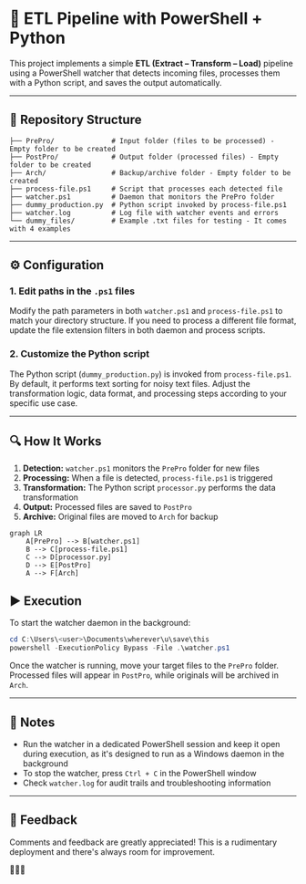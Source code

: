 # 📂 ETL Pipeline with PowerShell + Python

This project implements a simple **ETL (Extract – Transform – Load)** pipeline using a PowerShell watcher that detects incoming files, processes them with a Python script, and saves the output automatically.

---

## 📁 Repository Structure

```
├── PrePro/              # Input folder (files to be processed) - Empty folder to be created
├── PostPro/             # Output folder (processed files) - Empty folder to be created
├── Arch/                # Backup/archive folder - Empty folder to be created
├── process-file.ps1     # Script that processes each detected file
├── watcher.ps1          # Daemon that monitors the PrePro folder
├── dummy_production.py  # Python script invoked by process-file.ps1
├── watcher.log          # Log file with watcher events and errors
└── dummy_files/         # Example .txt files for testing - It comes with 4 examples
```

---

## ⚙️ Configuration

### 1. Edit paths in the `.ps1` files

Modify the path parameters in both `watcher.ps1` and `process-file.ps1` to match your directory structure. If you need to process a different file format, update the file extension filters in both daemon and process scripts.

### 2. Customize the Python script

The Python script (`dummy_production.py`) is invoked from `process-file.ps1`. By default, it performs text sorting for noisy text files. Adjust the transformation logic, data format, and processing steps according to your specific use case.

---

## 🔍 How It Works

1. **Detection:** `watcher.ps1` monitors the `PrePro` folder for new files
2. **Processing:** When a file is detected, `process-file.ps1` is triggered
3. **Transformation:** The Python script `processor.py` performs the data transformation
4. **Output:** Processed files are saved to `PostPro`
5. **Archive:** Original files are moved to `Arch` for backup
```mermaid
graph LR
    A[PrePro] --> B[watcher.ps1]
    B --> C[process-file.ps1]
    C --> D[processor.py]
    D --> E[PostPro]
    A --> F[Arch]
```
## ▶️ Execution

To start the watcher daemon in the background:

```powershell
cd C:\Users\<user>\Documents\wherever\u\save\this
powershell -ExecutionPolicy Bypass -File .\watcher.ps1
```

Once the watcher is running, move your target files to the `PrePro` folder. Processed files will appear in `PostPro`, while originals will be archived in `Arch`.

---

## 📌 Notes

- Run the watcher in a dedicated PowerShell session and keep it open during execution, as it's designed to run as a Windows daemon in the background
- To stop the watcher, press `Ctrl + C` in the PowerShell window
- Check `watcher.log` for audit trails and troubleshooting information

---

## 🍅 Feedback

Comments and feedback are greatly appreciated! This is a rudimentary deployment and there's always room for improvement.

🍅🍅🍅

